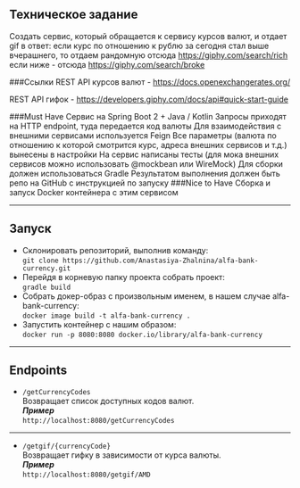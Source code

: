 ## Техническое задание
Создать сервис, который обращается к сервису курсов валют, и отдает gif в ответ:
если курс по отношению к рублю за сегодня стал выше вчерашнего, то отдаем рандомную отсюда https://giphy.com/search/rich
если ниже - отсюда https://giphy.com/search/broke

###Ссылки
REST API курсов валют - https://docs.openexchangerates.org/

REST API гифок - https://developers.giphy.com/docs/api#quick-start-guide

###Must Have
Сервис на Spring Boot 2 + Java / Kotlin
Запросы приходят на HTTP endpoint, туда передается код валюты
Для взаимодействия с внешними сервисами используется Feign
Все параметры (валюта по отношению к которой смотрится курс, адреса внешних сервисов и т.д.) вынесены в настройки
На сервис написаны тесты (для мока внешних сервисов можно использовать @mockbean или WireMock)
Для сборки должен использоваться Gradle
Результатом выполнения должен быть репо на GitHub с инструкцией по запуску
###Nice to Have
Сборка и запуск Docker контейнера с этим сервисом
***
## Запуск
- Склонировать репозиторий, выполнив команду:   
  `git clone https://github.com/Anastasiya-Zhalnina/alfa-bank-currency.git`
- Перейдя в корневую папку проекта собрать проект:    
  `gradle build`
- Собрать докер-образ с произвольным именем, в нашем случае alfa-bank-currency:    
  `docker image build -t alfa-bank-currency .`
- Запустить контейнер с нашим образом:   
  `docker run -p 8080:8080 docker.io/library/alfa-bank-currency`
***
## Endpoints
- `/getCurrencyCodes`  
  Возвращает список доступных кодов валют.  
  **_Пример_**   
  `http://localhost:8080/getCurrencyCodes`
------
- `/getgif/{currencyCode}`  
  Возвращает гифку в зависимости от курса валюты.    
  **_Пример_**   
  `http://localhost:8080/getgif/AMD`

